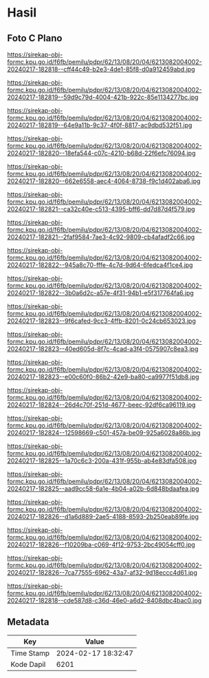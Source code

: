 # Hasil

## Foto C Plano

https://sirekap-obj-formc.kpu.go.id/f6fb/pemilu/pdpr/62/13/08/20/04/6213082004002-20240217-182818--cff44c49-b2e3-4de1-85f8-d0a912459abd.jpg

https://sirekap-obj-formc.kpu.go.id/f6fb/pemilu/pdpr/62/13/08/20/04/6213082004002-20240217-182819--59d9c79d-4004-421b-922c-85e1134277bc.jpg

https://sirekap-obj-formc.kpu.go.id/f6fb/pemilu/pdpr/62/13/08/20/04/6213082004002-20240217-182819--64e9a11b-9c37-4f0f-8817-ac9dbd532f51.jpg

https://sirekap-obj-formc.kpu.go.id/f6fb/pemilu/pdpr/62/13/08/20/04/6213082004002-20240217-182820--18efa544-c07c-4210-b68d-22f6efc76094.jpg

https://sirekap-obj-formc.kpu.go.id/f6fb/pemilu/pdpr/62/13/08/20/04/6213082004002-20240217-182820--662e6558-aec4-4064-8738-f9c1d402aba6.jpg

https://sirekap-obj-formc.kpu.go.id/f6fb/pemilu/pdpr/62/13/08/20/04/6213082004002-20240217-182821--ca32c40e-c513-4395-bff6-dd7d87d4f579.jpg

https://sirekap-obj-formc.kpu.go.id/f6fb/pemilu/pdpr/62/13/08/20/04/6213082004002-20240217-182821--2faf9584-7ae3-4c92-9809-cb4afadf2c66.jpg

https://sirekap-obj-formc.kpu.go.id/f6fb/pemilu/pdpr/62/13/08/20/04/6213082004002-20240217-182822--945a8c70-fffe-4c7d-9d64-6fedca4f1ce4.jpg

https://sirekap-obj-formc.kpu.go.id/f6fb/pemilu/pdpr/62/13/08/20/04/6213082004002-20240217-182822--3b0a6d2c-a57e-4f31-94b1-e5f317764fa6.jpg

https://sirekap-obj-formc.kpu.go.id/f6fb/pemilu/pdpr/62/13/08/20/04/6213082004002-20240217-182823--9f6cafed-9cc3-4ffb-8201-0c24cb653023.jpg

https://sirekap-obj-formc.kpu.go.id/f6fb/pemilu/pdpr/62/13/08/20/04/6213082004002-20240217-182823--40ed605d-8f7c-4cad-a3f4-0575907c8ea3.jpg

https://sirekap-obj-formc.kpu.go.id/f6fb/pemilu/pdpr/62/13/08/20/04/6213082004002-20240217-182823--e00c60f0-86b2-42e9-ba80-ca9977f51db8.jpg

https://sirekap-obj-formc.kpu.go.id/f6fb/pemilu/pdpr/62/13/08/20/04/6213082004002-20240217-182824--26d4c70f-251d-4677-beec-92df6ca96119.jpg

https://sirekap-obj-formc.kpu.go.id/f6fb/pemilu/pdpr/62/13/08/20/04/6213082004002-20240217-182824--12598669-c501-457a-be09-925a6028a86b.jpg

https://sirekap-obj-formc.kpu.go.id/f6fb/pemilu/pdpr/62/13/08/20/04/6213082004002-20240217-182825--1a70c6c3-200a-431f-955b-ab4e83dfa508.jpg

https://sirekap-obj-formc.kpu.go.id/f6fb/pemilu/pdpr/62/13/08/20/04/6213082004002-20240217-182825--aad9cc58-6a1e-4b04-a02b-6d848bdaafea.jpg

https://sirekap-obj-formc.kpu.go.id/f6fb/pemilu/pdpr/62/13/08/20/04/6213082004002-20240217-182826--d1a6d889-2ae5-4188-8593-2b250eab89fe.jpg

https://sirekap-obj-formc.kpu.go.id/f6fb/pemilu/pdpr/62/13/08/20/04/6213082004002-20240217-182826--f10209ba-c069-4f12-9753-2bc49054cff0.jpg

https://sirekap-obj-formc.kpu.go.id/f6fb/pemilu/pdpr/62/13/08/20/04/6213082004002-20240217-182826--7ca77555-6962-43a7-af32-9d18eccc4d61.jpg

https://sirekap-obj-formc.kpu.go.id/f6fb/pemilu/pdpr/62/13/08/20/04/6213082004002-20240217-182818--cde587d8-c36d-46e0-a6d2-8408dbc4bac0.jpg


## Metadata

| Key        | Value               |
| ---------- | ------------------- |
| Time Stamp | 2024-02-17 18:32:47 |
| Kode Dapil | 6201                |




